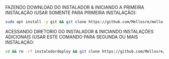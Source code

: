 FAZENDO DOWNLOAD DO INSTALADOR & INICIANDO A PRIMEIRA INSTALAÇÃO (USAR SOMENTE PARA PRIMEIRA INSTALAÇÃO):

```bash
sudo apt install -y git && git clone https://github.com/Mellosre/mello.git && sudo chmod -R 777 instalodordeploy && cd instalodordeploy && sudo ./install_primaria
```

ACESSANDO DIRETORIO DO INSTALADOR & INICIANDO INSTALAÇÕES ADICIONAIS (USAR ESTE COMANDO PARA SEGUNDA OU MAIS INSTALAÇÃO:
```bash
cd && rm -rf instalodordeploy && git clone https://github.com/Mellosre/mello.git && sudo chmod -R 777 instalodordeploy && cd instalodordeploy && sudo ./install_instancia
```

